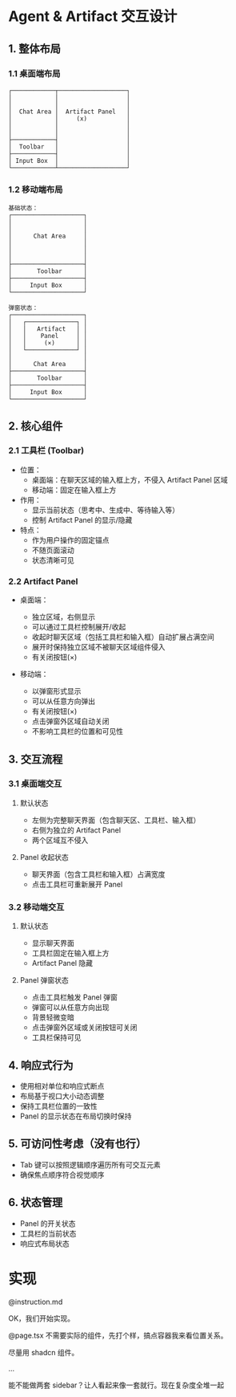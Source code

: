 # Agent & Artifact 交互设计

## 1. 整体布局

### 1.1 桌面端布局
```
┌────────────┬───────────────────┐
│            │                   │
│            │                   │
│  Chat Area │  Artifact Panel   │
│            │     (x)           │
│            │                   │
│            │                   │
├────────────┤                   │
│  Toolbar   │                   │
├────────────┤                   │
│ Input Box  │                   │
└────────────┴───────────────────┘
```

### 1.2 移动端布局
```
基础状态：
┌────────────────────┐
│                    │
│                    │
│      Chat Area     │
│                    │
│                    │
│                    │
├────────────────────┤
│       Toolbar      │
├────────────────────┤
│     Input Box      │
└────────────────────┘

弹窗状态：
┌────────────────────┐
│   ┌──────────────┐ │
│   │   Artifact   │ │
│   │    Panel     │ │
│   │     (×)      │ │
│   └──────────────┘ │
│                    │
│      Chat Area     │
├────────────────────┤
│       Toolbar      │
├────────────────────┤
│     Input Box      │
└────────────────────┘
```

## 2. 核心组件

### 2.1 工具栏 (Toolbar)
- 位置：
  * 桌面端：在聊天区域的输入框上方，不侵入 Artifact Panel 区域
  * 移动端：固定在输入框上方
- 作用：
  * 显示当前状态（思考中、生成中、等待输入等）
  * 控制 Artifact Panel 的显示/隐藏
- 特点：
  * 作为用户操作的固定锚点
  * 不随页面滚动
  * 状态清晰可见

### 2.2 Artifact Panel
- 桌面端：
  * 独立区域，右侧显示
  * 可以通过工具栏控制展开/收起
  * 收起时聊天区域（包括工具栏和输入框）自动扩展占满空间
  * 展开时保持独立区域不被聊天区域组件侵入
  * 有关闭按钮(×)

- 移动端：
  * 以弹窗形式显示
  * 可以从任意方向弹出
  * 有关闭按钮(×)
  * 点击弹窗外区域自动关闭
  * 不影响工具栏的位置和可见性

## 3. 交互流程

### 3.1 桌面端交互
1. 默认状态
   - 左侧为完整聊天界面（包含聊天区、工具栏、输入框）
   - 右侧为独立的 Artifact Panel
   - 两个区域互不侵入

2. Panel 收起状态
   - 聊天界面（包含工具栏和输入框）占满宽度
   - 点击工具栏可重新展开 Panel

### 3.2 移动端交互
1. 默认状态
   - 显示聊天界面
   - 工具栏固定在输入框上方
   - Artifact Panel 隐藏

2. Panel 弹窗状态
   - 点击工具栏触发 Panel 弹窗
   - 弹窗可以从任意方向出现
   - 背景轻微变暗
   - 点击弹窗外区域或关闭按钮可关闭
   - 工具栏保持可见

## 4. 响应式行为
- 使用相对单位和响应式断点
- 布局基于视口大小动态调整
- 保持工具栏位置的一致性
- Panel 的显示状态在布局切换时保持

## 5. 可访问性考虑（没有也行）
- Tab 键可以按照逻辑顺序遍历所有可交互元素
- 确保焦点顺序符合视觉顺序

## 6. 状态管理
- Panel 的开关状态
- 工具栏的当前状态
- 响应式布局状态

# 实现

@instruction.md 

OK，我们开始实现。

@page.tsx 不需要实际的组件，先打个样，搞点容器我来看位置关系。

尽量用 shadcn 组件。

...

能不能做两套 sidebar？让人看起来像一套就行。现在复杂度全堆一起
